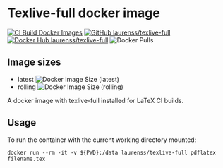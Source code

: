 # Texlive-full docker image

[![CI Build Docker Images](https://github.com/LaurensS/texlive-full/actions/workflows/main.yml/badge.svg)](https://github.com/LaurensS/texlive-full/actions/workflows/main.yml)
[![GitHub laurenss/texlive-full](https://img.shields.io/badge/GitHub-laurenss%2Ftexlive--full-informational)](https://github.com/laurenss/texlive-full)
[![Docker Hub laurenss/texlive-full](https://img.shields.io/badge/Docker_Hub-laurenss%2Ftexlive--full-informational.svg)](https://hub.docker.com/r/laurenss/texlive-full)
![Docker Pulls](https://img.shields.io/docker/pulls/laurenss/texlive-full)

## Image sizes

* latest ![Docker Image Size (latest)](https://img.shields.io/docker/image-size/laurenss/texlive-full/latest)
* rolling ![Docker Image Size (rolling)](https://img.shields.io/docker/image-size/laurenss/texlive-full/rolling)

A docker image with texlive-full installed for LaTeX CI builds.

## Usage

To run the container with the current working directory mounted:

    docker run --rm -it -v ${PWD}:/data laurenss/texlive-full pdflatex filename.tex